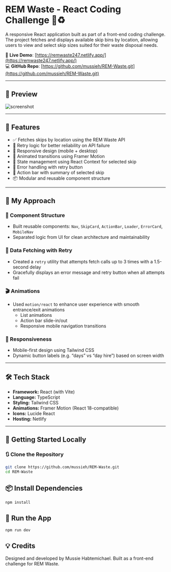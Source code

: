 # REM Waste - React Coding Challenge 🚛♻️

A responsive React application built as part of a front-end coding challenge. The project fetches and displays available skip bins by location, allowing users to view and select skip sizes suited for their waste disposal needs.

🔗 **Live Demo**: [https://remwaste247.netlify.app/](https://remwaste247.netlify.app/)  
💻 **GitHub Repo**: [https://github.com/mussieh/REM-Waste.git](https://github.com/mussieh/REM-Waste.git)

---

## 📸 Preview

![screenshot](https://github.com/mussieh/REM-Waste/blob/main/src/assets/images/skip-page.png) <!-- Replace with your actual screenshot URL or delete this section -->

---

## 🚀 Features

- ✅ Fetches skips by location using the REM Waste API
- 🔁 Retry logic for better reliability on API failure
- 📱 Responsive design (mobile + desktop)
- 🎨 Animated transitions using Framer Motion
- 🧠 State management using React Context for selected skip
- 🧪 Error handling with retry button
- 🧾 Action bar with summary of selected skip
- 📦 Modular and reusable component structure

---

## 🧠 My Approach

### 🧩 Component Structure

- Built reusable components: `Nav`, `SkipCard`, `ActionBar`, `Loader`, `ErrorCard`, `MobileNav`
- Separated logic from UI for clean architecture and maintainability

### 🔄 Data Fetching with Retry

- Created a `retry` utility that attempts fetch calls up to 3 times with a 1.5-second delay
- Gracefully displays an error message and retry button when all attempts fail

### 🎬 Animations

- Used `motion/react` to enhance user experience with smooth entrance/exit animations
  - List animations
  - Action bar slide-in/out
  - Responsive mobile navigation transitions

### 📱 Responsiveness

- Mobile-first design using Tailwind CSS
- Dynamic button labels (e.g. “days” vs “day hire”) based on screen width

---

## 🛠️ Tech Stack

- **Framework:** React (with Vite)
- **Language:** TypeScript
- **Styling:** Tailwind CSS
- **Animations:** Framer Motion (React 18-compatible)
- **Icons:** Lucide React
- **Hosting:** Netlify

---

## 🧪 Getting Started Locally

### 🔃 Clone the Repository

```bash
git clone https://github.com/mussieh/REM-Waste.git
cd REM-Waste
```

## 📦 Install Dependencies
```bash
npm install
```

## 🚀 Run the App
```bash
npm run dev
```

## 💡 Credits
Designed and developed by Mussie Habtemichael. Built as a front-end challenge for REM Waste.



